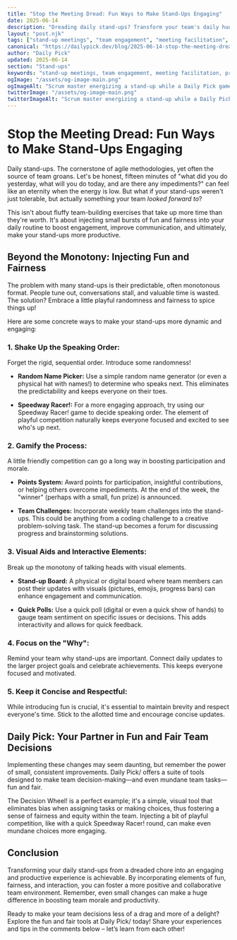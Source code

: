 ```yaml
---
title: "Stop the Meeting Dread: Fun Ways to Make Stand-Ups Engaging"
date: 2025-06-14
description: "Dreading daily stand-ups? Transform your team's daily huddle from a monotonous chore into an energizing, productive, and even fun experience with these simple yet effective strategies. Learn how to boost engagement and collaboration with Daily Pick's tools!"
layout: "post.njk"
tags: ["stand-up meetings", "team engagement", "meeting facilitation", "productivity hacks", "agile methodology", "team building", "remote work"]
canonical: "https://dailypick.dev/blog/2025-06-14-stop-the-meeting-dread-fun-ways-to-make-stand-ups-engaging/"
author: "Daily Pick"
updated: 2025-06-14
section: "Stand-ups"
keywords: "stand-up meetings, team engagement, meeting facilitation, productivity hacks, agile methodology, team building, remote work"
ogImage: "/assets/og-image-main.png"
ogImageAlt: "Scrum master energizing a stand-up while a Daily Pick game decides the next speaker"
twitterImage: "/assets/og-image-main.png"
twitterImageAlt: "Scrum master energizing a stand-up while a Daily Pick game decides the next speaker"
---
```


# Stop the Meeting Dread: Fun Ways to Make Stand-Ups Engaging

Daily stand-ups.  The cornerstone of agile methodologies, yet often the source of team groans.  Let's be honest, fifteen minutes of "what did you do yesterday, what will you do today, and are there any impediments?" can feel like an eternity when the energy is low.  But what if your stand-ups weren't just tolerable, but actually something your team *looked forward to*?

This isn't about fluffy team-building exercises that take up more time than they're worth. It's about injecting small bursts of fun and fairness into your daily routine to boost engagement, improve communication, and ultimately, make your stand-ups more productive.

## Beyond the Monotony: Injecting Fun and Fairness

The problem with many stand-ups is their predictable, often monotonous format.  People tune out, conversations stall, and valuable time is wasted.  The solution?  Embrace a little playful randomness and fairness to spice things up!

Here are some concrete ways to make your stand-ups more dynamic and engaging:

### 1. Shake Up the Speaking Order:

Forget the rigid, sequential order.  Introduce some randomness!

*   **Random Name Picker:**  Use a simple random name generator (or even a physical hat with names!) to determine who speaks next. This eliminates the predictability and keeps everyone on their toes.

*   **Speedway Racer!:** For a more engaging approach, try using our Speedway Racer! game to decide speaking order. The element of playful competition naturally keeps everyone focused and excited to see who's up next.

### 2. Gamify the Process:

A little friendly competition can go a long way in boosting participation and morale.

*   **Points System:** Award points for participation, insightful contributions, or helping others overcome impediments.  At the end of the week, the "winner" (perhaps with a small, fun prize) is announced.

*   **Team Challenges:** Incorporate weekly team challenges into the stand-ups. This could be anything from a coding challenge to a creative problem-solving task. The stand-up becomes a forum for discussing progress and brainstorming solutions.

### 3. Visual Aids and Interactive Elements:

Break up the monotony of talking heads with visual elements.

*   **Stand-up Board:** A physical or digital board where team members can post their updates with visuals (pictures, emojis, progress bars) can enhance engagement and communication.

*   **Quick Polls:**  Use a quick poll (digital or even a quick show of hands) to gauge team sentiment on specific issues or decisions.  This adds interactivity and allows for quick feedback.

### 4.  Focus on the "Why":

Remind your team why stand-ups are important.  Connect daily updates to the larger project goals and celebrate achievements. This keeps everyone focused and motivated.

### 5. Keep it Concise and Respectful:

While introducing fun is crucial, it's essential to maintain brevity and respect everyone's time. Stick to the allotted time and encourage concise updates.


## Daily Pick: Your Partner in Fun and Fair Team Decisions

Implementing these changes may seem daunting, but remember the power of small, consistent improvements.  Daily Pick/ offers a suite of tools designed to make team decision-making—and even mundane team tasks—fun and fair.

The Decision Wheel! is a perfect example; it's a simple, visual tool that eliminates bias when assigning tasks or making choices, thus fostering a sense of fairness and equity within the team. Injecting a bit of playful competition, like with a quick Speedway Racer! round, can make even mundane choices more engaging.


## Conclusion

Transforming your daily stand-ups from a dreaded chore into an engaging and productive experience is achievable. By incorporating elements of fun, fairness, and interaction, you can foster a more positive and collaborative team environment.  Remember, even small changes can make a huge difference in boosting team morale and productivity.

Ready to make your team decisions less of a drag and more of a delight? Explore the fun and fair tools at Daily Pick/ today!  Share your experiences and tips in the comments below – let’s learn from each other!
